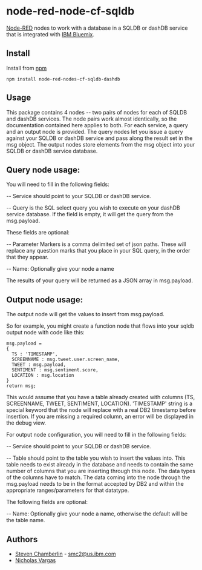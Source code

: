 node-red-node-cf-sqldb
=========================
[Node-RED](http://nodered.org) nodes to work with a database 
in a SQLDB or dashDB service that is integrated with
[IBM Bluemix](http://bluemix.net).

Install
-------
Install from [npm](http://npmjs.org)
```
npm install node-red-nodes-cf-sqldb-dashdb
```

Usage
-----
This package contains 4 nodes -- two pairs of nodes for each of SQLDB and dashDB services.  The node pairs work almost identically, so the documentation contained here
applies to both.  For each service, a query and an output node is provided.  The query nodes let you issue a query against
your SQLDB or dashDB service and pass along the result set in the msg object.  The output nodes store elements from the msg object
into your SQLDB or dashDB service database.


Query node usage:
-----------------

You will need to fill in the following fields:

-- Service should point to your SQLDB or dashDB service.

-- Query is the SQL select query you wish to execute on your dashDB service database.  If the
field is empty, it will get the query from the msg.payload.

These fields are optional:

-- Parameter Markers is a comma delimited set of json paths.  These will replace any question
marks that you place in your SQL query, in the order that they appear.

-- Name: Optionally give your node a name

The results of your query will be returned as a JSON array in msg.payload.


Output node usage:
------------------

The output node will get the values to insert from msg.payload.  

So for example, you might create a function node that flows into your sqldb output node
with code like this:

```
msg.payload = 
{
  TS : 'TIMESTAMP',
  SCREENNAME : msg.tweet.user.screen_name,
  TWEET : msg.payload,
  SENTIMENT : msg.sentiment.score,
  LOCATION : msg.location
}
return msg;
```

This would assume that you have a table already created with columns (TS, SCREENNAME, TWEET, SENTIMENT, LOCATION).
'TIMESTAMP' string is a special keyword that the node will replace with a real DB2 timestamp before insertion.
If you are missing a required column, an error will be displayed in the debug view.

For output node configuration, you will need to fill in the following fields:

-- Service should point to your SQLDB or dashDB service.

-- Table should point to the table you wish to insert the values into.
This table needs to exist already in the database and needs to contain the
same number of columns that you are inserting through this node. The data
types of the columns have to match. The data coming into the node through 
the msg.payload needs to be in the format accepted by DB2 and within the 
appropriate ranges/parameters for that datatype.

The following fields are optional:

-- Name: Optionally give your node a name, otherwise the default will be the table name.


Authors
-------
* [Steven Chamberlin](https://github.com/smchamberlin) - [smc2@us.ibm.com](mailto:smc2@us.ibm.com)
* [Nicholas Vargas](https://github.com/navargas) 
